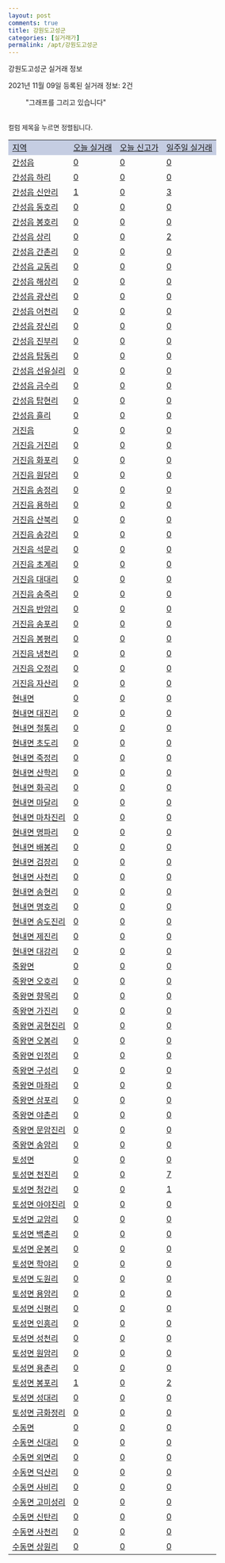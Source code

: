 ```yaml
---
layout: post
comments: true
title: 강원도고성군
categories: [실거래가]
permalink: /apt/강원도고성군
---
```


강원도고성군 실거래 정보

2021년 11월 09일 등록된 실거래 정보: 2건

<!--<script async src="https://pagead2.googlesyndication.com/pagead/js/adsbygoogle.js?client=ca-pub-3485438051770037"
 crossorigin="anonymous"></script>-->

<script type="text/javascript">
  google.charts.load('current', {'packages':['corechart']});
  google.charts.setOnLoadCallback(drawChart);

  function drawChart() {
    var data = google.visualization.arrayToDataTable([['거래일', '매매', '전월세', '전매'], ['21-01', 13, 6, 19], ['21-02', 28, 10, 33], ['21-03', 25, 5, 28], ['21-04', 58, 6, 37], ['21-05', 24, 4, 27], ['21-06', 26, 8, 10], ['21-07', 16, 15, 4], ['21-08', 24, 11, 4], ['21-09', 26, 16, 11], ['21-10', 24, 11, 9], ['21-11', 0, 1, 1]]);

    var options = {
      title: '최근 1년간 유형별 거래량 추이',
      legend: { position: 'bottom' }
    };

    setTimeout(function() {
        var chart = new google.visualization.LineChart(document.getElementById('columnchart_material'));
        chart.draw(data, (options));
        document.getElementById('loading').style.display = 'none';
        var dayLabel = (new Date()).getDay();
        if (dayLabel < 2) {
            sorttable.innerSortFunction.apply(document.getElementById('week'), []);
            sorttable.innerSortFunction.apply(document.getElementById('week'), []);        
        }
        else {
            sorttable.innerSortFunction.apply(document.getElementById('today'), []);
            sorttable.innerSortFunction.apply(document.getElementById('today'), []);
        }
    }, 200);

  }
</script>

<div id="loading" style="z-index:20; display: block; margin-left: 35px">"그래프를 그리고 있습니다"</div>
<div id="columnchart_material" style="width: 95%; margin-left: -35px; display: block"></div>
<!--<div style="width: 95%; margin-left: -35px; display: block">
      <script async src="https://pagead2.googlesyndication.com/pagead/js/adsbygoogle.js?client=ca-pub-3485438051770037"
          crossorigin="anonymous"></script>
      <ins class="adsbygoogle"
          style="display:block"
          data-ad-format="fluid"
          data-ad-layout-key="-fb+5w+4e-db+86"
          data-ad-client="ca-pub-3485438051770037"
          data-ad-slot="1827090281"></ins>
      <script>
          (adsbygoogle = window.adsbygoogle || []).push({});
      </script>
</div>-->
<br>

<font size='small' style='font-size: small;'>컬럼 제목을 누르면 정렬됩니다.</font>
<table class="sortable">
  <tr style='background-color: rgba(114, 132, 186,0.4);'>
    <td id="region"><a href="#">지역</a></td>
    <td id="today"><a href="#">오늘 실거래</a></td>
    <td id="today_new"><a href="#">오늘 신고가</a></td>
    <td id="week"><a href="#">일주일 실거래</a></td>
  </tr>

  
  <tr class="item">
    <td><a href="강원도고성군간성읍">간성읍</a></td>
    <td><a href="강원도고성군간성읍">0</a></td>
    <td><a href="강원도고성군간성읍">0</a></td>
    <td><a href="강원도고성군간성읍">0</a></td>
  </tr>
    

  <tr class="item">
    <td><a href="강원도고성군간성읍하리">간성읍 하리</a></td>
    <td><a href="강원도고성군간성읍하리">0</a></td>
    <td><a href="강원도고성군간성읍하리">0</a></td>
    <td><a href="강원도고성군간성읍하리">0</a></td>
  </tr>
    

  <tr class="item">
    <td><a href="강원도고성군간성읍신안리">간성읍 신안리</a></td>
    <td><a href="강원도고성군간성읍신안리">1</a></td>
    <td><a href="강원도고성군간성읍신안리">0</a></td>
    <td><a href="강원도고성군간성읍신안리">3</a></td>
  </tr>
    

  <tr class="item">
    <td><a href="강원도고성군간성읍동호리">간성읍 동호리</a></td>
    <td><a href="강원도고성군간성읍동호리">0</a></td>
    <td><a href="강원도고성군간성읍동호리">0</a></td>
    <td><a href="강원도고성군간성읍동호리">0</a></td>
  </tr>
    

  <tr class="item">
    <td><a href="강원도고성군간성읍봉호리">간성읍 봉호리</a></td>
    <td><a href="강원도고성군간성읍봉호리">0</a></td>
    <td><a href="강원도고성군간성읍봉호리">0</a></td>
    <td><a href="강원도고성군간성읍봉호리">0</a></td>
  </tr>
    

  <tr class="item">
    <td><a href="강원도고성군간성읍상리">간성읍 상리</a></td>
    <td><a href="강원도고성군간성읍상리">0</a></td>
    <td><a href="강원도고성군간성읍상리">0</a></td>
    <td><a href="강원도고성군간성읍상리">2</a></td>
  </tr>
    

  <tr class="item">
    <td><a href="강원도고성군간성읍간촌리">간성읍 간촌리</a></td>
    <td><a href="강원도고성군간성읍간촌리">0</a></td>
    <td><a href="강원도고성군간성읍간촌리">0</a></td>
    <td><a href="강원도고성군간성읍간촌리">0</a></td>
  </tr>
    

  <tr class="item">
    <td><a href="강원도고성군간성읍교동리">간성읍 교동리</a></td>
    <td><a href="강원도고성군간성읍교동리">0</a></td>
    <td><a href="강원도고성군간성읍교동리">0</a></td>
    <td><a href="강원도고성군간성읍교동리">0</a></td>
  </tr>
    

  <tr class="item">
    <td><a href="강원도고성군간성읍해상리">간성읍 해상리</a></td>
    <td><a href="강원도고성군간성읍해상리">0</a></td>
    <td><a href="강원도고성군간성읍해상리">0</a></td>
    <td><a href="강원도고성군간성읍해상리">0</a></td>
  </tr>
    

  <tr class="item">
    <td><a href="강원도고성군간성읍광산리">간성읍 광산리</a></td>
    <td><a href="강원도고성군간성읍광산리">0</a></td>
    <td><a href="강원도고성군간성읍광산리">0</a></td>
    <td><a href="강원도고성군간성읍광산리">0</a></td>
  </tr>
    

  <tr class="item">
    <td><a href="강원도고성군간성읍어천리">간성읍 어천리</a></td>
    <td><a href="강원도고성군간성읍어천리">0</a></td>
    <td><a href="강원도고성군간성읍어천리">0</a></td>
    <td><a href="강원도고성군간성읍어천리">0</a></td>
  </tr>
    

  <tr class="item">
    <td><a href="강원도고성군간성읍장신리">간성읍 장신리</a></td>
    <td><a href="강원도고성군간성읍장신리">0</a></td>
    <td><a href="강원도고성군간성읍장신리">0</a></td>
    <td><a href="강원도고성군간성읍장신리">0</a></td>
  </tr>
    

  <tr class="item">
    <td><a href="강원도고성군간성읍진부리">간성읍 진부리</a></td>
    <td><a href="강원도고성군간성읍진부리">0</a></td>
    <td><a href="강원도고성군간성읍진부리">0</a></td>
    <td><a href="강원도고성군간성읍진부리">0</a></td>
  </tr>
    

  <tr class="item">
    <td><a href="강원도고성군간성읍탑동리">간성읍 탑동리</a></td>
    <td><a href="강원도고성군간성읍탑동리">0</a></td>
    <td><a href="강원도고성군간성읍탑동리">0</a></td>
    <td><a href="강원도고성군간성읍탑동리">0</a></td>
  </tr>
    

  <tr class="item">
    <td><a href="강원도고성군간성읍선유실리">간성읍 선유실리</a></td>
    <td><a href="강원도고성군간성읍선유실리">0</a></td>
    <td><a href="강원도고성군간성읍선유실리">0</a></td>
    <td><a href="강원도고성군간성읍선유실리">0</a></td>
  </tr>
    

  <tr class="item">
    <td><a href="강원도고성군간성읍금수리">간성읍 금수리</a></td>
    <td><a href="강원도고성군간성읍금수리">0</a></td>
    <td><a href="강원도고성군간성읍금수리">0</a></td>
    <td><a href="강원도고성군간성읍금수리">0</a></td>
  </tr>
    

  <tr class="item">
    <td><a href="강원도고성군간성읍탑현리">간성읍 탑현리</a></td>
    <td><a href="강원도고성군간성읍탑현리">0</a></td>
    <td><a href="강원도고성군간성읍탑현리">0</a></td>
    <td><a href="강원도고성군간성읍탑현리">0</a></td>
  </tr>
    

  <tr class="item">
    <td><a href="강원도고성군간성읍흘리">간성읍 흘리</a></td>
    <td><a href="강원도고성군간성읍흘리">0</a></td>
    <td><a href="강원도고성군간성읍흘리">0</a></td>
    <td><a href="강원도고성군간성읍흘리">0</a></td>
  </tr>
    

  <tr class="item">
    <td><a href="강원도고성군거진읍">거진읍</a></td>
    <td><a href="강원도고성군거진읍">0</a></td>
    <td><a href="강원도고성군거진읍">0</a></td>
    <td><a href="강원도고성군거진읍">0</a></td>
  </tr>
    

  <tr class="item">
    <td><a href="강원도고성군거진읍거진리">거진읍 거진리</a></td>
    <td><a href="강원도고성군거진읍거진리">0</a></td>
    <td><a href="강원도고성군거진읍거진리">0</a></td>
    <td><a href="강원도고성군거진읍거진리">0</a></td>
  </tr>
    

  <tr class="item">
    <td><a href="강원도고성군거진읍화포리">거진읍 화포리</a></td>
    <td><a href="강원도고성군거진읍화포리">0</a></td>
    <td><a href="강원도고성군거진읍화포리">0</a></td>
    <td><a href="강원도고성군거진읍화포리">0</a></td>
  </tr>
    

  <tr class="item">
    <td><a href="강원도고성군거진읍원당리">거진읍 원당리</a></td>
    <td><a href="강원도고성군거진읍원당리">0</a></td>
    <td><a href="강원도고성군거진읍원당리">0</a></td>
    <td><a href="강원도고성군거진읍원당리">0</a></td>
  </tr>
    

  <tr class="item">
    <td><a href="강원도고성군거진읍송정리">거진읍 송정리</a></td>
    <td><a href="강원도고성군거진읍송정리">0</a></td>
    <td><a href="강원도고성군거진읍송정리">0</a></td>
    <td><a href="강원도고성군거진읍송정리">0</a></td>
  </tr>
    

  <tr class="item">
    <td><a href="강원도고성군거진읍용하리">거진읍 용하리</a></td>
    <td><a href="강원도고성군거진읍용하리">0</a></td>
    <td><a href="강원도고성군거진읍용하리">0</a></td>
    <td><a href="강원도고성군거진읍용하리">0</a></td>
  </tr>
    

  <tr class="item">
    <td><a href="강원도고성군거진읍산북리">거진읍 산북리</a></td>
    <td><a href="강원도고성군거진읍산북리">0</a></td>
    <td><a href="강원도고성군거진읍산북리">0</a></td>
    <td><a href="강원도고성군거진읍산북리">0</a></td>
  </tr>
    

  <tr class="item">
    <td><a href="강원도고성군거진읍송강리">거진읍 송강리</a></td>
    <td><a href="강원도고성군거진읍송강리">0</a></td>
    <td><a href="강원도고성군거진읍송강리">0</a></td>
    <td><a href="강원도고성군거진읍송강리">0</a></td>
  </tr>
    

  <tr class="item">
    <td><a href="강원도고성군거진읍석문리">거진읍 석문리</a></td>
    <td><a href="강원도고성군거진읍석문리">0</a></td>
    <td><a href="강원도고성군거진읍석문리">0</a></td>
    <td><a href="강원도고성군거진읍석문리">0</a></td>
  </tr>
    

  <tr class="item">
    <td><a href="강원도고성군거진읍초계리">거진읍 초계리</a></td>
    <td><a href="강원도고성군거진읍초계리">0</a></td>
    <td><a href="강원도고성군거진읍초계리">0</a></td>
    <td><a href="강원도고성군거진읍초계리">0</a></td>
  </tr>
    

  <tr class="item">
    <td><a href="강원도고성군거진읍대대리">거진읍 대대리</a></td>
    <td><a href="강원도고성군거진읍대대리">0</a></td>
    <td><a href="강원도고성군거진읍대대리">0</a></td>
    <td><a href="강원도고성군거진읍대대리">0</a></td>
  </tr>
    

  <tr class="item">
    <td><a href="강원도고성군거진읍송죽리">거진읍 송죽리</a></td>
    <td><a href="강원도고성군거진읍송죽리">0</a></td>
    <td><a href="강원도고성군거진읍송죽리">0</a></td>
    <td><a href="강원도고성군거진읍송죽리">0</a></td>
  </tr>
    

  <tr class="item">
    <td><a href="강원도고성군거진읍반암리">거진읍 반암리</a></td>
    <td><a href="강원도고성군거진읍반암리">0</a></td>
    <td><a href="강원도고성군거진읍반암리">0</a></td>
    <td><a href="강원도고성군거진읍반암리">0</a></td>
  </tr>
    

  <tr class="item">
    <td><a href="강원도고성군거진읍송포리">거진읍 송포리</a></td>
    <td><a href="강원도고성군거진읍송포리">0</a></td>
    <td><a href="강원도고성군거진읍송포리">0</a></td>
    <td><a href="강원도고성군거진읍송포리">0</a></td>
  </tr>
    

  <tr class="item">
    <td><a href="강원도고성군거진읍봉평리">거진읍 봉평리</a></td>
    <td><a href="강원도고성군거진읍봉평리">0</a></td>
    <td><a href="강원도고성군거진읍봉평리">0</a></td>
    <td><a href="강원도고성군거진읍봉평리">0</a></td>
  </tr>
    

  <tr class="item">
    <td><a href="강원도고성군거진읍냉천리">거진읍 냉천리</a></td>
    <td><a href="강원도고성군거진읍냉천리">0</a></td>
    <td><a href="강원도고성군거진읍냉천리">0</a></td>
    <td><a href="강원도고성군거진읍냉천리">0</a></td>
  </tr>
    

  <tr class="item">
    <td><a href="강원도고성군거진읍오정리">거진읍 오정리</a></td>
    <td><a href="강원도고성군거진읍오정리">0</a></td>
    <td><a href="강원도고성군거진읍오정리">0</a></td>
    <td><a href="강원도고성군거진읍오정리">0</a></td>
  </tr>
    

  <tr class="item">
    <td><a href="강원도고성군거진읍자산리">거진읍 자산리</a></td>
    <td><a href="강원도고성군거진읍자산리">0</a></td>
    <td><a href="강원도고성군거진읍자산리">0</a></td>
    <td><a href="강원도고성군거진읍자산리">0</a></td>
  </tr>
    

  <tr class="item">
    <td><a href="강원도고성군현내면">현내면</a></td>
    <td><a href="강원도고성군현내면">0</a></td>
    <td><a href="강원도고성군현내면">0</a></td>
    <td><a href="강원도고성군현내면">0</a></td>
  </tr>
    

  <tr class="item">
    <td><a href="강원도고성군현내면대진리">현내면 대진리</a></td>
    <td><a href="강원도고성군현내면대진리">0</a></td>
    <td><a href="강원도고성군현내면대진리">0</a></td>
    <td><a href="강원도고성군현내면대진리">0</a></td>
  </tr>
    

  <tr class="item">
    <td><a href="강원도고성군현내면철통리">현내면 철통리</a></td>
    <td><a href="강원도고성군현내면철통리">0</a></td>
    <td><a href="강원도고성군현내면철통리">0</a></td>
    <td><a href="강원도고성군현내면철통리">0</a></td>
  </tr>
    

  <tr class="item">
    <td><a href="강원도고성군현내면초도리">현내면 초도리</a></td>
    <td><a href="강원도고성군현내면초도리">0</a></td>
    <td><a href="강원도고성군현내면초도리">0</a></td>
    <td><a href="강원도고성군현내면초도리">0</a></td>
  </tr>
    

  <tr class="item">
    <td><a href="강원도고성군현내면죽정리">현내면 죽정리</a></td>
    <td><a href="강원도고성군현내면죽정리">0</a></td>
    <td><a href="강원도고성군현내면죽정리">0</a></td>
    <td><a href="강원도고성군현내면죽정리">0</a></td>
  </tr>
    

  <tr class="item">
    <td><a href="강원도고성군현내면산학리">현내면 산학리</a></td>
    <td><a href="강원도고성군현내면산학리">0</a></td>
    <td><a href="강원도고성군현내면산학리">0</a></td>
    <td><a href="강원도고성군현내면산학리">0</a></td>
  </tr>
    

  <tr class="item">
    <td><a href="강원도고성군현내면화곡리">현내면 화곡리</a></td>
    <td><a href="강원도고성군현내면화곡리">0</a></td>
    <td><a href="강원도고성군현내면화곡리">0</a></td>
    <td><a href="강원도고성군현내면화곡리">0</a></td>
  </tr>
    

  <tr class="item">
    <td><a href="강원도고성군현내면마달리">현내면 마달리</a></td>
    <td><a href="강원도고성군현내면마달리">0</a></td>
    <td><a href="강원도고성군현내면마달리">0</a></td>
    <td><a href="강원도고성군현내면마달리">0</a></td>
  </tr>
    

  <tr class="item">
    <td><a href="강원도고성군현내면마차진리">현내면 마차진리</a></td>
    <td><a href="강원도고성군현내면마차진리">0</a></td>
    <td><a href="강원도고성군현내면마차진리">0</a></td>
    <td><a href="강원도고성군현내면마차진리">0</a></td>
  </tr>
    

  <tr class="item">
    <td><a href="강원도고성군현내면명파리">현내면 명파리</a></td>
    <td><a href="강원도고성군현내면명파리">0</a></td>
    <td><a href="강원도고성군현내면명파리">0</a></td>
    <td><a href="강원도고성군현내면명파리">0</a></td>
  </tr>
    

  <tr class="item">
    <td><a href="강원도고성군현내면배봉리">현내면 배봉리</a></td>
    <td><a href="강원도고성군현내면배봉리">0</a></td>
    <td><a href="강원도고성군현내면배봉리">0</a></td>
    <td><a href="강원도고성군현내면배봉리">0</a></td>
  </tr>
    

  <tr class="item">
    <td><a href="강원도고성군현내면검장리">현내면 검장리</a></td>
    <td><a href="강원도고성군현내면검장리">0</a></td>
    <td><a href="강원도고성군현내면검장리">0</a></td>
    <td><a href="강원도고성군현내면검장리">0</a></td>
  </tr>
    

  <tr class="item">
    <td><a href="강원도고성군현내면사천리">현내면 사천리</a></td>
    <td><a href="강원도고성군현내면사천리">0</a></td>
    <td><a href="강원도고성군현내면사천리">0</a></td>
    <td><a href="강원도고성군현내면사천리">0</a></td>
  </tr>
    

  <tr class="item">
    <td><a href="강원도고성군현내면송현리">현내면 송현리</a></td>
    <td><a href="강원도고성군현내면송현리">0</a></td>
    <td><a href="강원도고성군현내면송현리">0</a></td>
    <td><a href="강원도고성군현내면송현리">0</a></td>
  </tr>
    

  <tr class="item">
    <td><a href="강원도고성군현내면명호리">현내면 명호리</a></td>
    <td><a href="강원도고성군현내면명호리">0</a></td>
    <td><a href="강원도고성군현내면명호리">0</a></td>
    <td><a href="강원도고성군현내면명호리">0</a></td>
  </tr>
    

  <tr class="item">
    <td><a href="강원도고성군현내면송도진리">현내면 송도진리</a></td>
    <td><a href="강원도고성군현내면송도진리">0</a></td>
    <td><a href="강원도고성군현내면송도진리">0</a></td>
    <td><a href="강원도고성군현내면송도진리">0</a></td>
  </tr>
    

  <tr class="item">
    <td><a href="강원도고성군현내면제진리">현내면 제진리</a></td>
    <td><a href="강원도고성군현내면제진리">0</a></td>
    <td><a href="강원도고성군현내면제진리">0</a></td>
    <td><a href="강원도고성군현내면제진리">0</a></td>
  </tr>
    

  <tr class="item">
    <td><a href="강원도고성군현내면대강리">현내면 대강리</a></td>
    <td><a href="강원도고성군현내면대강리">0</a></td>
    <td><a href="강원도고성군현내면대강리">0</a></td>
    <td><a href="강원도고성군현내면대강리">0</a></td>
  </tr>
    

  <tr class="item">
    <td><a href="강원도고성군죽왕면">죽왕면</a></td>
    <td><a href="강원도고성군죽왕면">0</a></td>
    <td><a href="강원도고성군죽왕면">0</a></td>
    <td><a href="강원도고성군죽왕면">0</a></td>
  </tr>
    

  <tr class="item">
    <td><a href="강원도고성군죽왕면오호리">죽왕면 오호리</a></td>
    <td><a href="강원도고성군죽왕면오호리">0</a></td>
    <td><a href="강원도고성군죽왕면오호리">0</a></td>
    <td><a href="강원도고성군죽왕면오호리">0</a></td>
  </tr>
    

  <tr class="item">
    <td><a href="강원도고성군죽왕면향목리">죽왕면 향목리</a></td>
    <td><a href="강원도고성군죽왕면향목리">0</a></td>
    <td><a href="강원도고성군죽왕면향목리">0</a></td>
    <td><a href="강원도고성군죽왕면향목리">0</a></td>
  </tr>
    

  <tr class="item">
    <td><a href="강원도고성군죽왕면가진리">죽왕면 가진리</a></td>
    <td><a href="강원도고성군죽왕면가진리">0</a></td>
    <td><a href="강원도고성군죽왕면가진리">0</a></td>
    <td><a href="강원도고성군죽왕면가진리">0</a></td>
  </tr>
    

  <tr class="item">
    <td><a href="강원도고성군죽왕면공현진리">죽왕면 공현진리</a></td>
    <td><a href="강원도고성군죽왕면공현진리">0</a></td>
    <td><a href="강원도고성군죽왕면공현진리">0</a></td>
    <td><a href="강원도고성군죽왕면공현진리">0</a></td>
  </tr>
    

  <tr class="item">
    <td><a href="강원도고성군죽왕면오봉리">죽왕면 오봉리</a></td>
    <td><a href="강원도고성군죽왕면오봉리">0</a></td>
    <td><a href="강원도고성군죽왕면오봉리">0</a></td>
    <td><a href="강원도고성군죽왕면오봉리">0</a></td>
  </tr>
    

  <tr class="item">
    <td><a href="강원도고성군죽왕면인정리">죽왕면 인정리</a></td>
    <td><a href="강원도고성군죽왕면인정리">0</a></td>
    <td><a href="강원도고성군죽왕면인정리">0</a></td>
    <td><a href="강원도고성군죽왕면인정리">0</a></td>
  </tr>
    

  <tr class="item">
    <td><a href="강원도고성군죽왕면구성리">죽왕면 구성리</a></td>
    <td><a href="강원도고성군죽왕면구성리">0</a></td>
    <td><a href="강원도고성군죽왕면구성리">0</a></td>
    <td><a href="강원도고성군죽왕면구성리">0</a></td>
  </tr>
    

  <tr class="item">
    <td><a href="강원도고성군죽왕면마좌리">죽왕면 마좌리</a></td>
    <td><a href="강원도고성군죽왕면마좌리">0</a></td>
    <td><a href="강원도고성군죽왕면마좌리">0</a></td>
    <td><a href="강원도고성군죽왕면마좌리">0</a></td>
  </tr>
    

  <tr class="item">
    <td><a href="강원도고성군죽왕면삼포리">죽왕면 삼포리</a></td>
    <td><a href="강원도고성군죽왕면삼포리">0</a></td>
    <td><a href="강원도고성군죽왕면삼포리">0</a></td>
    <td><a href="강원도고성군죽왕면삼포리">0</a></td>
  </tr>
    

  <tr class="item">
    <td><a href="강원도고성군죽왕면야촌리">죽왕면 야촌리</a></td>
    <td><a href="강원도고성군죽왕면야촌리">0</a></td>
    <td><a href="강원도고성군죽왕면야촌리">0</a></td>
    <td><a href="강원도고성군죽왕면야촌리">0</a></td>
  </tr>
    

  <tr class="item">
    <td><a href="강원도고성군죽왕면문암진리">죽왕면 문암진리</a></td>
    <td><a href="강원도고성군죽왕면문암진리">0</a></td>
    <td><a href="강원도고성군죽왕면문암진리">0</a></td>
    <td><a href="강원도고성군죽왕면문암진리">0</a></td>
  </tr>
    

  <tr class="item">
    <td><a href="강원도고성군죽왕면송암리">죽왕면 송암리</a></td>
    <td><a href="강원도고성군죽왕면송암리">0</a></td>
    <td><a href="강원도고성군죽왕면송암리">0</a></td>
    <td><a href="강원도고성군죽왕면송암리">0</a></td>
  </tr>
    

  <tr class="item">
    <td><a href="강원도고성군토성면">토성면</a></td>
    <td><a href="강원도고성군토성면">0</a></td>
    <td><a href="강원도고성군토성면">0</a></td>
    <td><a href="강원도고성군토성면">0</a></td>
  </tr>
    

  <tr class="item">
    <td><a href="강원도고성군토성면천진리">토성면 천진리</a></td>
    <td><a href="강원도고성군토성면천진리">0</a></td>
    <td><a href="강원도고성군토성면천진리">0</a></td>
    <td><a href="강원도고성군토성면천진리">7</a></td>
  </tr>
    

  <tr class="item">
    <td><a href="강원도고성군토성면청간리">토성면 청간리</a></td>
    <td><a href="강원도고성군토성면청간리">0</a></td>
    <td><a href="강원도고성군토성면청간리">0</a></td>
    <td><a href="강원도고성군토성면청간리">1</a></td>
  </tr>
    

  <tr class="item">
    <td><a href="강원도고성군토성면아야진리">토성면 아야진리</a></td>
    <td><a href="강원도고성군토성면아야진리">0</a></td>
    <td><a href="강원도고성군토성면아야진리">0</a></td>
    <td><a href="강원도고성군토성면아야진리">0</a></td>
  </tr>
    

  <tr class="item">
    <td><a href="강원도고성군토성면교암리">토성면 교암리</a></td>
    <td><a href="강원도고성군토성면교암리">0</a></td>
    <td><a href="강원도고성군토성면교암리">0</a></td>
    <td><a href="강원도고성군토성면교암리">0</a></td>
  </tr>
    

  <tr class="item">
    <td><a href="강원도고성군토성면백촌리">토성면 백촌리</a></td>
    <td><a href="강원도고성군토성면백촌리">0</a></td>
    <td><a href="강원도고성군토성면백촌리">0</a></td>
    <td><a href="강원도고성군토성면백촌리">0</a></td>
  </tr>
    

  <tr class="item">
    <td><a href="강원도고성군토성면운봉리">토성면 운봉리</a></td>
    <td><a href="강원도고성군토성면운봉리">0</a></td>
    <td><a href="강원도고성군토성면운봉리">0</a></td>
    <td><a href="강원도고성군토성면운봉리">0</a></td>
  </tr>
    

  <tr class="item">
    <td><a href="강원도고성군토성면학야리">토성면 학야리</a></td>
    <td><a href="강원도고성군토성면학야리">0</a></td>
    <td><a href="강원도고성군토성면학야리">0</a></td>
    <td><a href="강원도고성군토성면학야리">0</a></td>
  </tr>
    

  <tr class="item">
    <td><a href="강원도고성군토성면도원리">토성면 도원리</a></td>
    <td><a href="강원도고성군토성면도원리">0</a></td>
    <td><a href="강원도고성군토성면도원리">0</a></td>
    <td><a href="강원도고성군토성면도원리">0</a></td>
  </tr>
    

  <tr class="item">
    <td><a href="강원도고성군토성면용암리">토성면 용암리</a></td>
    <td><a href="강원도고성군토성면용암리">0</a></td>
    <td><a href="강원도고성군토성면용암리">0</a></td>
    <td><a href="강원도고성군토성면용암리">0</a></td>
  </tr>
    

  <tr class="item">
    <td><a href="강원도고성군토성면신평리">토성면 신평리</a></td>
    <td><a href="강원도고성군토성면신평리">0</a></td>
    <td><a href="강원도고성군토성면신평리">0</a></td>
    <td><a href="강원도고성군토성면신평리">0</a></td>
  </tr>
    

  <tr class="item">
    <td><a href="강원도고성군토성면인흥리">토성면 인흥리</a></td>
    <td><a href="강원도고성군토성면인흥리">0</a></td>
    <td><a href="강원도고성군토성면인흥리">0</a></td>
    <td><a href="강원도고성군토성면인흥리">0</a></td>
  </tr>
    

  <tr class="item">
    <td><a href="강원도고성군토성면성천리">토성면 성천리</a></td>
    <td><a href="강원도고성군토성면성천리">0</a></td>
    <td><a href="강원도고성군토성면성천리">0</a></td>
    <td><a href="강원도고성군토성면성천리">0</a></td>
  </tr>
    

  <tr class="item">
    <td><a href="강원도고성군토성면원암리">토성면 원암리</a></td>
    <td><a href="강원도고성군토성면원암리">0</a></td>
    <td><a href="강원도고성군토성면원암리">0</a></td>
    <td><a href="강원도고성군토성면원암리">0</a></td>
  </tr>
    

  <tr class="item">
    <td><a href="강원도고성군토성면용촌리">토성면 용촌리</a></td>
    <td><a href="강원도고성군토성면용촌리">0</a></td>
    <td><a href="강원도고성군토성면용촌리">0</a></td>
    <td><a href="강원도고성군토성면용촌리">0</a></td>
  </tr>
    

  <tr class="item">
    <td><a href="강원도고성군토성면봉포리">토성면 봉포리</a></td>
    <td><a href="강원도고성군토성면봉포리">1</a></td>
    <td><a href="강원도고성군토성면봉포리">0</a></td>
    <td><a href="강원도고성군토성면봉포리">2</a></td>
  </tr>
    

  <tr class="item">
    <td><a href="강원도고성군토성면성대리">토성면 성대리</a></td>
    <td><a href="강원도고성군토성면성대리">0</a></td>
    <td><a href="강원도고성군토성면성대리">0</a></td>
    <td><a href="강원도고성군토성면성대리">0</a></td>
  </tr>
    

  <tr class="item">
    <td><a href="강원도고성군토성면금화정리">토성면 금화정리</a></td>
    <td><a href="강원도고성군토성면금화정리">0</a></td>
    <td><a href="강원도고성군토성면금화정리">0</a></td>
    <td><a href="강원도고성군토성면금화정리">0</a></td>
  </tr>
    

  <tr class="item">
    <td><a href="강원도고성군수동면">수동면</a></td>
    <td><a href="강원도고성군수동면">0</a></td>
    <td><a href="강원도고성군수동면">0</a></td>
    <td><a href="강원도고성군수동면">0</a></td>
  </tr>
    

  <tr class="item">
    <td><a href="강원도고성군수동면신대리">수동면 신대리</a></td>
    <td><a href="강원도고성군수동면신대리">0</a></td>
    <td><a href="강원도고성군수동면신대리">0</a></td>
    <td><a href="강원도고성군수동면신대리">0</a></td>
  </tr>
    

  <tr class="item">
    <td><a href="강원도고성군수동면외면리">수동면 외면리</a></td>
    <td><a href="강원도고성군수동면외면리">0</a></td>
    <td><a href="강원도고성군수동면외면리">0</a></td>
    <td><a href="강원도고성군수동면외면리">0</a></td>
  </tr>
    

  <tr class="item">
    <td><a href="강원도고성군수동면덕산리">수동면 덕산리</a></td>
    <td><a href="강원도고성군수동면덕산리">0</a></td>
    <td><a href="강원도고성군수동면덕산리">0</a></td>
    <td><a href="강원도고성군수동면덕산리">0</a></td>
  </tr>
    

  <tr class="item">
    <td><a href="강원도고성군수동면사비리">수동면 사비리</a></td>
    <td><a href="강원도고성군수동면사비리">0</a></td>
    <td><a href="강원도고성군수동면사비리">0</a></td>
    <td><a href="강원도고성군수동면사비리">0</a></td>
  </tr>
    

  <tr class="item">
    <td><a href="강원도고성군수동면고미성리">수동면 고미성리</a></td>
    <td><a href="강원도고성군수동면고미성리">0</a></td>
    <td><a href="강원도고성군수동면고미성리">0</a></td>
    <td><a href="강원도고성군수동면고미성리">0</a></td>
  </tr>
    

  <tr class="item">
    <td><a href="강원도고성군수동면신탄리">수동면 신탄리</a></td>
    <td><a href="강원도고성군수동면신탄리">0</a></td>
    <td><a href="강원도고성군수동면신탄리">0</a></td>
    <td><a href="강원도고성군수동면신탄리">0</a></td>
  </tr>
    

  <tr class="item">
    <td><a href="강원도고성군수동면사천리">수동면 사천리</a></td>
    <td><a href="강원도고성군수동면사천리">0</a></td>
    <td><a href="강원도고성군수동면사천리">0</a></td>
    <td><a href="강원도고성군수동면사천리">0</a></td>
  </tr>
    

  <tr class="item">
    <td><a href="강원도고성군수동면상원리">수동면 상원리</a></td>
    <td><a href="강원도고성군수동면상원리">0</a></td>
    <td><a href="강원도고성군수동면상원리">0</a></td>
    <td><a href="강원도고성군수동면상원리">0</a></td>
  </tr>
    


</table>


    